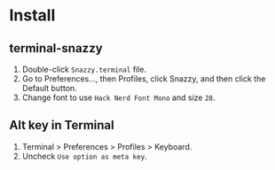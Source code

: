 # Install

## terminal-snazzy
1. Double-click `Snazzy.terminal` file.
2. Go to Preferences…, then Profiles, click Snazzy, and then click the Default button.
3. Change font to use `Hack Nerd Font Mono` and size `28`.
## Alt key in Terminal
1. Terminal > Preferences > Profiles > Keyboard.
1. Uncheck `Use option as meta key`.
